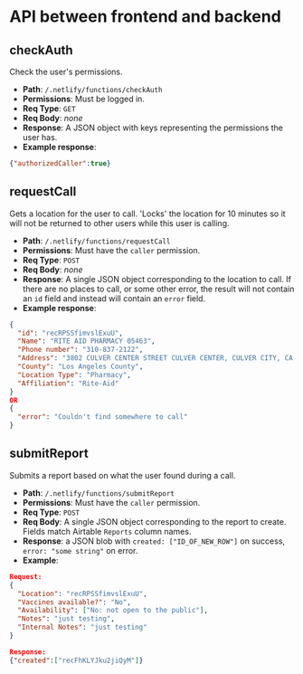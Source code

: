 # API between frontend and backend

## checkAuth

Check the user's permissions.


- **Path**: `/.netlify/functions/checkAuth`
- **Permissions**: Must be logged in.
- **Req Type**: `GET`
- **Req Body**: _none_
- **Response**: A JSON object with keys representing the permissions the user has.
- **Example response**:
```json
{"authorizedCaller":true}
```


## requestCall

Gets a location for the user to call. 'Locks' the location for 10 minutes so it will not be returned to other users while this user is calling.

- **Path**: `/.netlify/functions/requestCall`
- **Permissions**: Must have the `caller` permission.
- **Req Type**: `POST`
- **Req Body**: _none_
- **Response**: A single JSON object corresponding to the location to call. If there are no places to call, or some other error, the result will not contain an `id` field and instead will contain an `error` field.
- **Example response**:
```json
{
  "id": "recRPSSfimvslExuU",
  "Name": "RITE AID PHARMACY 05463",
  "Phone number": "310-837-2122",
  "Address": "3802 CULVER CENTER STREET CULVER CENTER, CULVER CITY, CA 90232",
  "County": "Los Angeles County",
  "Location Type": "Pharmacy",
  "Affiliation": "Rite-Aid"
}
OR
{
  "error": "Couldn't find somewhere to call"
}
```

## submitReport

Submits a report based on what the user found during a call.

- **Path**: `/.netlify/functions/submitReport`
- **Permissions**: Must have the `caller` permission.
- **Req Type**: `POST`
- **Req Body**: A single JSON object corresponding to the report to create. Fields match Airtable `Reports` column names.
- **Response**: a JSON blob with `created: ["ID_OF_NEW_ROW"]` on success, `error: "some string"` on error.
- **Example**:
```json
Request:
{
  "Location": "recRPSSfimvslExuU",
  "Vaccines available?": "No",
  "Availability": ["No: not open to the public"],
  "Notes": "just testing",
  "Internal Notes": "just testing"
}

Response:
{"created":["recFhKLYJku2jiQyM"]}
```
